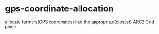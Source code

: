 # gps-coordinate-allocation
allocate farmers(GPS coordinates) into the appropriate(closest) ARC2 Grid pixels
